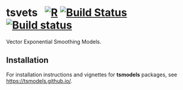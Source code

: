 # tsvets &nbsp; [![R](https://github.com/tsmodels/tsvets/workflows/R/badge.svg)](https://github.com/tsmodels/tsvets/actions?query=workflow%3AR) [![Build Status](https://travis-ci.org/tsmodels/tsvets.svg?branch=master)](https://travis-ci.org/tsmodels/tsvets) [![Build status](https://ci.appveyor.com/api/projects/status/github/tsmodels/tsvets?branch=master)](https://ci.appveyor.com/project/kthohr/tsvets/branch/master)
Vector Exponential Smoothing Models.

## Installation

For installation instructions and vignettes for **tsmodels** packages, see https://tsmodels.github.io/.